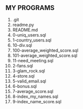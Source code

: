 ## MY PROGRAMS

1. .git
2. readme.py
3. README.md
4. 0-uniq_users.sql
5. 1-country_users.sql
6. 10-div.sql
7. 100-average_weighted_score.sql
8. 101-average_weighted_score.sql
9. 11-need_meeting.sql
10. 2-fans.sql
11. 3-glam_rock.sql
12. 4-store.sql
13. 5-valid_email.sql
14. 6-bonus.sql
15. 7-average_score.sql
16. 8-index_my_names.sql
17. 9-index_name_score.sql
